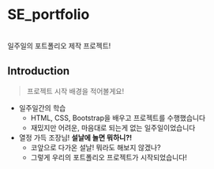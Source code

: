 # SE_portfolio
<br>
일주일의 포트폴리오 제작 프로젝트!

## Introduction
> 프로젝트 시작 배경을 적어볼게요!
- 일주일간의 학습
  - HTML, CSS, Bootstrap을 배우고 프로젝트를 수행했습니다
  - 재밌지만 어려운, 마음대로 되는게 없는 일주일이었습니다
- 열정 가득 조장님!
__설날에 놀면 뭐하니?!__
  - 코앞으로 다가온 설날! 뭐라도 해보지 않겠나?
  - 그렇게 우리의 포트폴리오 프로젝트가 시작되었습니다!
